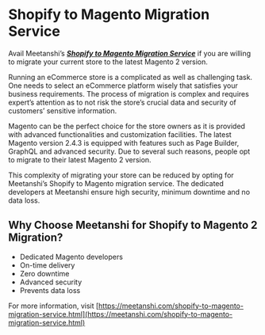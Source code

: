 # Shopify to Magento Migration Service

Avail Meetanshi’s  ***[Shopify to Magento Migration Service](https://meetanshi.com/shopify-to-magento-migration-service.html)*** if you are willing to migrate your current store to the latest Magento 2 version.


Running an eCommerce store is a complicated as well as challenging task. One needs to select an eCommerce platform wisely that satisfies your business requirements. The process of migration is complex and requires expert’s attention as to not risk the store’s crucial data and security of customers’ sensitive information.

Magento can be the perfect choice for the store owners as it is provided with advanced functionalities and customization facilities. The latest Magento version 2.4.3 is equipped with features such as Page Builder, GraphQL and advanced security. Due to several such reasons, people opt to migrate to their latest Magento 2 version.

This complexity of migrating your store can be reduced by opting for Meetanshi’s Shopify to Magento migration service. The dedicated developers at Meetanshi ensure high security, minimum downtime and no data loss.

## Why Choose Meetanshi for Shopify to Magento 2 Migration?

* Dedicated Magento developers
* On-time delivery
* Zero downtime
* Advanced security
* Prevents data loss

For more information, visit [https://meetanshi.com/shopify-to-magento-migration-service.html](https://meetanshi.com/shopify-to-magento-migration-service.html)




